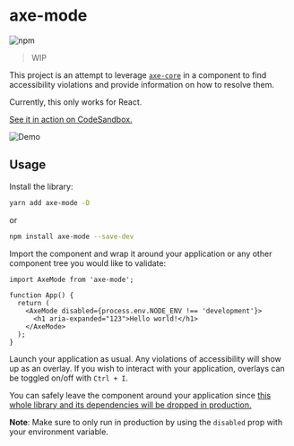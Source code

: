 # axe-mode

![npm](https://img.shields.io/npm/v/axe-mode?color=%236469FF)

> WIP

This project is an attempt to leverage [`axe-core`](https://github.com/dequelabs/axe-core) in a component to find accessibility violations and provide information on how to resolve them.

Currently, this only works for React.

[See it in action on CodeSandbox.](https://codesandbox.io/s/divine-surf-bziuo?file=/src/App.tsx)

![Demo](https://i.gyazo.com/2eeb2f0bacbabfbe706932c545ec682c.gif)


## Usage

Install the library:

```bash
yarn add axe-mode -D
```

or

```bash
npm install axe-mode --save-dev
```

Import the component and wrap it around your application or any other component tree you would like to validate:

```tsx
import AxeMode from 'axe-mode';

function App() {
  return (
    <AxeMode disabled={process.env.NODE_ENV !== 'development'}>
      <h1 aria-expanded="123">Hello world!</h1>
    </AxeMode>
  );
}
```

Launch your application as usual. Any violations of accessibility will show up as an overlay. If you wish to interact with your application, overlays can be toggled on/off with `Ctrl + I`.

You can safely leave the component around your application since [this whole library and its dependencies will be dropped in production.](https://github.com/raunofreiberg/axe-mode/blob/master/src/index.tsx#L7)

**Note**: Make sure to only run in production by using the `disabled` prop with your environment variable.
